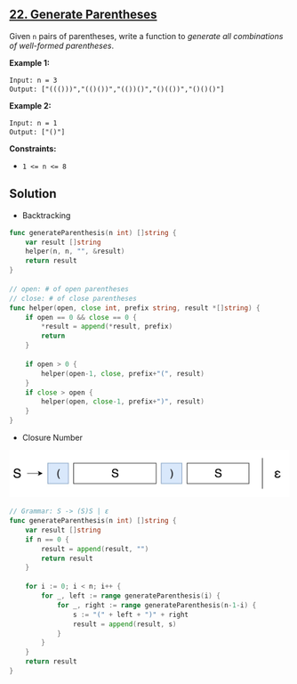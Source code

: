 ## [22. Generate Parentheses](https://leetcode.com/problems/generate-parentheses/)


Given `n` pairs of parentheses, write a function to _generate all combinations of well-formed parentheses_.

**Example 1:**

```
Input: n = 3
Output: ["((()))","(()())","(())()","()(())","()()()"]
```

**Example 2:**

```
Input: n = 1
Output: ["()"]
```

**Constraints:**

*   `1 <= n <= 8`



## Solution

- Backtracking

```go
func generateParenthesis(n int) []string {
    var result []string
    helper(n, n, "", &result)
    return result
}

// open: # of open parentheses
// close: # of close parentheses
func helper(open, close int, prefix string, result *[]string) {
    if open == 0 && close == 0 {
        *result = append(*result, prefix)
        return
    }

    if open > 0 {
        helper(open-1, close, prefix+"(", result)
    }
    if close > open {
        helper(open, close-1, prefix+")", result)
    }
}
```



- Closure Number

![](_image/2019-01-06-21-24-45.jpg)

```go
// Grammar: S -> (S)S | ε
func generateParenthesis(n int) []string {
	var result []string
	if n == 0 {
		result = append(result, "")
		return result
	}

	for i := 0; i < n; i++ {
		for _, left := range generateParenthesis(i) {
			for _, right := range generateParenthesis(n-1-i) {
				s := "(" + left + ")" + right
				result = append(result, s)
			}
		}
	}
	return result
}
```

